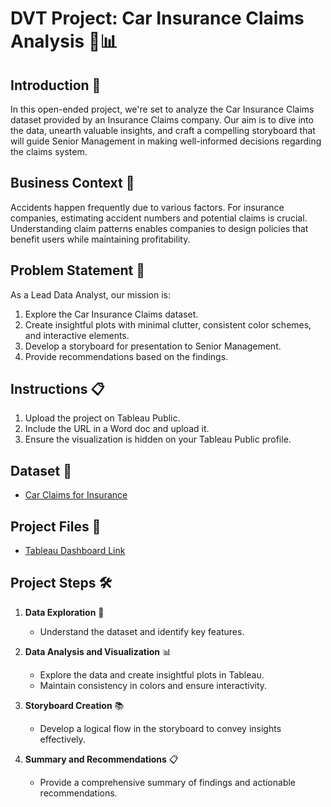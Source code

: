 # DVT Project: Car Insurance Claims Analysis 🚗📊

## Introduction 📝

In this open-ended project, we're set to analyze the Car Insurance Claims dataset provided by an Insurance Claims company. Our aim is to dive into the data, unearth valuable insights, and craft a compelling storyboard that will guide Senior Management in making well-informed decisions regarding the claims system.

## Business Context 🏢

Accidents happen frequently due to various factors. For insurance companies, estimating accident numbers and potential claims is crucial. Understanding claim patterns enables companies to design policies that benefit users while maintaining profitability.

## Problem Statement 🎯

As a Lead Data Analyst, our mission is:

1. Explore the Car Insurance Claims dataset.
2. Create insightful plots with minimal clutter, consistent color schemes, and interactive elements.
3. Develop a storyboard for presentation to Senior Management.
4. Provide recommendations based on the findings.

## Instructions 📋

1. Upload the project on Tableau Public.
2. Include the URL in a Word doc and upload it.
3. Ensure the visualization is hidden on your Tableau Public profile.

## Dataset 📂

- [Car Claims for Insurance](Car+claims+for+insurance.xlsx)

## Project Files 📁

- [Tableau Dashboard Link]([Tablue_dashboard_link.docx](https://public.tableau.com/app/profile/harpreet.singh3490/viz/projectDVT_16887904278000/Story1?publish=yes))

## Project Steps 🛠️

1. **Data Exploration** 🧐
   - Understand the dataset and identify key features.

2. **Data Analysis and Visualization** 📊
   - Explore the data and create insightful plots in Tableau.
   - Maintain consistency in colors and ensure interactivity.

3. **Storyboard Creation** 📚
   - Develop a logical flow in the storyboard to convey insights effectively.

4. **Summary and Recommendations** 📋
   - Provide a comprehensive summary of findings and actionable recommendations.



